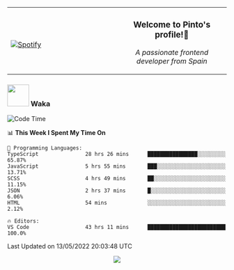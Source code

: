 <table width="100%" align="center"> 
  <tr>
  <td width="50%">
      
&nbsp; <br> [![Spotify](https://novatorem-zeta-rust.vercel.app/api/spotify)](https://open.spotify.com/user/novatorem-zeta-rust)

  </td>
  <td width="50%">
    <h3 align="center">Welcome to Pinto's profile!👋</h3>
    <p align="center"><em>A passionate frontend developer from Spain</em></p>
  </td>
  </table>

### <img src="https://media.giphy.com/media/VgCDAzcKvsR6OM0uWg/giphy.gif" width="50"> Waka

  <!--START_SECTION:waka-->
![Code Time](http://img.shields.io/badge/Code%20Time-367%20hrs%2016%20mins-blue)

📊 **This Week I Spent My Time On** 

```text
💬 Programming Languages: 
TypeScript               28 hrs 26 mins      ████████████████░░░░░░░░░   65.87% 
JavaScript               5 hrs 55 mins       ███░░░░░░░░░░░░░░░░░░░░░░   13.71% 
SCSS                     4 hrs 49 mins       ██░░░░░░░░░░░░░░░░░░░░░░░   11.15% 
JSON                     2 hrs 37 mins       █░░░░░░░░░░░░░░░░░░░░░░░░   6.06% 
HTML                     54 mins             ░░░░░░░░░░░░░░░░░░░░░░░░░   2.12%

🔥 Editors: 
VS Code                  43 hrs 11 mins      █████████████████████████   100.0%

```


 Last Updated on 13/05/2022 20:03:48 UTC
<!--END_SECTION:waka-->

<div align="center">
<img src="https://github-readme-stats-gilt-tau.vercel.app/api/top-langs/?username=pinto-hub&layout=compact&theme=dracula" />
</div>
